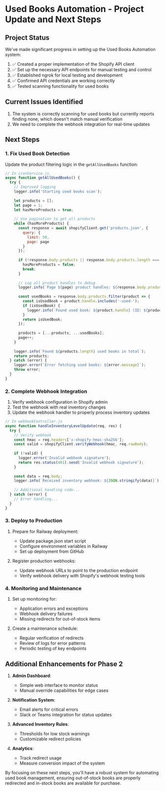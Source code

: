 # Used Books Automation - Project Update and Next Steps

## Project Status

We've made significant progress in setting up the Used Books Automation system:

1. ✅ Created a proper implementation of the Shopify API client
2. ✅ Set up the necessary API endpoints for manual testing and control
3. ✅ Established ngrok for local testing and development
4. ✅ Confirmed API credentials are working correctly
5. ✅ Tested scanning functionality for used books

## Current Issues Identified

1. The system is correctly scanning for used books but currently reports finding none, which doesn't match manual verification
2. We need to complete the webhook integration for real-time updates

## Next Steps

### 1. Fix Used Book Detection

Update the product filtering logic in the `getAllUsedBooks` function:

```javascript
// In cronService.js
async function getAllUsedBooks() {
  try {
    // Improved logging
    logger.info('Starting used books scan');
    
    let products = [];
    let page = 1;
    let hasMoreProducts = true;
    
    // Use pagination to get all products
    while (hasMoreProducts) {
      const response = await shopifyClient.get('products.json', {
        query: { 
          limit: 50,
          page: page
        }
      });
      
      if (!response.body.products || response.body.products.length === 0) {
        hasMoreProducts = false;
        break;
      }
      
      // Log all product handles to debug
      logger.info(`Page ${page} product handles: ${response.body.products.map(p => p.handle).join(', ')}`);
      
      const usedBooks = response.body.products.filter(product => {
        const isUsedBook = product.handle.includes('-used-');
        if (isUsedBook) {
          logger.info(`Found used book: ${product.handle} (ID: ${product.id})`);
        }
        return isUsedBook;
      });
      
      products = [...products, ...usedBooks];
      page++;
    }
    
    logger.info(`Found ${products.length} used books in total`);
    return products;
  } catch (error) {
    logger.error(`Error fetching used books: ${error.message}`);
    throw error;
  }
}
```

### 2. Complete Webhook Integration

1. Verify webhook configuration in Shopify admin
2. Test the webhook with real inventory changes
3. Update the webhook handler to properly process inventory updates

```javascript
// In webhookController.js
async function handleInventoryLevelUpdate(req, res) {
  try {
    // Verify webhook
    const hmac = req.headers['x-shopify-hmac-sha256'];
    const valid = shopifyClient.verifyWebhook(hmac, req.rawBody);
    
    if (!valid) {
      logger.error('Invalid webhook signature');
      return res.status(401).send('Invalid webhook signature');
    }
    
    const data = req.body;
    logger.info(`Received inventory webhook: ${JSON.stringify(data)}`);
    
    // Additional handling code...
  } catch (error) {
    // Error handling...
  }
}
```

### 3. Deploy to Production

1. Prepare for Railway deployment:
   - Update package.json start script
   - Configure environment variables in Railway
   - Set up deployment from GitHub

2. Register production webhooks:
   - Update webhook URLs to point to the production endpoint
   - Verify webhook delivery with Shopify's webhook testing tools

### 4. Monitoring and Maintenance

1. Set up monitoring for:
   - Application errors and exceptions
   - Webhook delivery failures
   - Missing redirects for out-of-stock items

2. Create a maintenance schedule:
   - Regular verification of redirects
   - Review of logs for error patterns
   - Periodic testing of key endpoints

## Additional Enhancements for Phase 2

1. **Admin Dashboard**:
   - Simple web interface to monitor status
   - Manual override capabilities for edge cases

2. **Notification System**:
   - Email alerts for critical errors
   - Slack or Teams integration for status updates

3. **Advanced Inventory Rules**:
   - Thresholds for low stock warnings
   - Customizable redirect policies

4. **Analytics**:
   - Track redirect usage
   - Measure conversion impact of the system

By focusing on these next steps, you'll have a robust system for automating used book management, ensuring out-of-stock books are properly redirected and in-stock books are available for purchase.